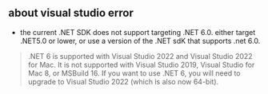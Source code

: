 ## about visual studio error
* the current .NET SDK does not support targeting .NET 6.0. either target .NET5.0 or lower, or use a version of the .NET sdK that supports .net 6.0.
> .NET 6 is supported with Visual Studio 2022 and Visual Studio 2022 for Mac. It is not supported with Visual Studio 2019, Visual Studio for Mac 8, or MSBuild 16. If you want to use .NET 6, you will need to upgrade to Visual Studio 2022 (which is also now 64-bit).